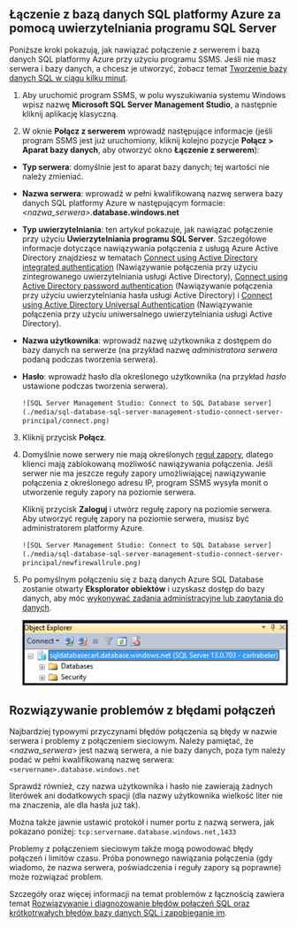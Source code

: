 

## Łączenie z bazą danych SQL platformy Azure za pomocą uwierzytelniania programu SQL Server

Poniższe kroki pokazują, jak nawiązać połączenie z serwerem i bazą danych SQL platformy Azure przy użyciu programu SSMS. Jeśli nie masz serwera i bazy danych, a chcesz je utworzyć, zobacz temat [Tworzenie bazy danych SQL w ciągu kilku minut](../articles/sql-database/sql-database-get-started.md).


1. Aby uruchomić program SSMS, w polu wyszukiwania systemu Windows wpisz nazwę **Microsoft SQL Server Management Studio**, a następnie kliknij aplikację klasyczną.

2. W oknie **Połącz z serwerem** wprowadź następujące informacje (jeśli program SSMS jest już uruchomiony, kliknij kolejno pozycje **Połącz > Aparat bazy danych**, aby otworzyć okno **Łączenie z serwerem**):

 - **Typ serwera**: domyślnie jest to aparat bazy danych; tej wartości nie należy zmieniać.
 - **Nazwa serwera**: wprowadź w pełni kwalifikowaną nazwę serwera bazy danych SQL platformy Azure w następującym formacie: *&lt;nazwa_serwera>*.**database.windows.net**
 - **Typ uwierzytelniania**: ten artykuł pokazuje, jak nawiązać połączenie przy użyciu **Uwierzytelniania programu SQL Server**. Szczegółowe informacje dotyczące nawiązywania połączenia z usługą Azure Active Directory znajdziesz w tematach [Connect using Active Directory integrated authentication](../articles/sql-database/sql-database-aad-authentication.md#connect-using-active-directory-integrated-authentication) (Nawiązywanie połączenia przy użyciu zintegrowanego uwierzytelniania usługi Active Directory), [Connect using Active Directory password authentication](../articles/sql-database/sql-database-aad-authentication.md#connect-using-active-directory-password-authentication) (Nawiązywanie połączenia przy użyciu uwierzytelniania hasła usługi Active Directory) i [Connect using Active Directory Universal Authentication](../articles/sql-database/sql-database-ssms-mfa-authentication.md) (Nawiązywanie połączenia przy użyciu uniwersalnego uwierzytelniania usługi Active Directory).
 - **Nazwa użytkownika**: wprowadź nazwę użytkownika z dostępem do bazy danych na serwerze (na przykład nazwę *administratora serwera* podaną podczas tworzenia serwera). 
 - **Hasło**: wprowadź hasło dla określonego użytkownika (na przykład *hasło* ustawione podczas tworzenia serwera).
   
       ![SQL Server Management Studio: Connect to SQL Database server](./media/sql-database-sql-server-management-studio-connect-server-principal/connect.png)

3. Kliknij przycisk **Połącz**.
 
4. Domyślnie nowe serwery nie mają określonych [reguł zapory](../articles/sql-database/sql-database-firewall-configure.md), dlatego klienci mają zablokowaną możliwość nawiązywania połączenia. Jeśli serwer nie ma jeszcze reguły zapory umożliwiającej nawiązywanie połączenia z określonego adresu IP, program SSMS wysyła monit o utworzenie reguły zapory na poziomie serwera.

    Kliknij przycisk **Zaloguj** i utwórz regułę zapory na poziomie serwera. Aby utworzyć regułę zapory na poziomie serwera, musisz być administratorem platformy Azure.
 
       ![SQL Server Management Studio: Connect to SQL Database server](./media/sql-database-sql-server-management-studio-connect-server-principal/newfirewallrule.png)
 

5. Po pomyślnym połączeniu się z bazą danych Azure SQL Database zostanie otwarty **Eksplorator obiektów** i uzyskasz dostęp do bazy danych, aby móc [wykonywać zadania administracyjne lub zapytania do danych](../articles/sql-database/sql-database-manage-azure-ssms.md).
 
     ![nowa zapora poziomu serwera](./media/sql-database-sql-server-management-studio-connect-server-principal/connect-server-principal-5.png)
 
     
## Rozwiązywanie problemów z błędami połączeń

Najbardziej typowymi przyczynami błędów połączenia są błędy w nazwie serwera i problemy z połączeniem sieciowym. Należy pamiętać, że <*nazwa_serwera*> jest nazwą serwera, a nie bazy danych, poza tym należy podać w pełni kwalifikowaną nazwę serwera: `<servername>.database.windows.net`

Sprawdź również, czy nazwa użytkownika i hasło nie zawierają żadnych literówek ani dodatkowych spacji (dla nazwy użytkownika wielkość liter nie ma znaczenia, ale dla hasła już tak). 

Można także jawnie ustawić protokół i numer portu z nazwą serwera, jak pokazano poniżej: `tcp:servername.database.windows.net,1433`

Problemy z połączeniem sieciowym także mogą powodować błędy połączeń i limitów czasu. Próba ponownego nawiązania połączenia (gdy wiadomo, że nazwa serwera, poświadczenia i reguły zapory są poprawne) może rozwiązać problem.

Szczegóły oraz więcej informacji na temat problemów z łącznością zawiera temat [Rozwiązywanie i diagnozowanie błędów połączeń SQL oraz krótkotrwałych błędów bazy danych SQL i zapobieganie im](../articles/sql-database/sql-database-connectivity-issues.md).





<!--HONumber=Oct16_HO1-->


